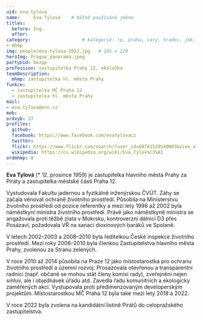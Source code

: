```yaml
---
uid: eva.tylova
name:     Eva Tylová  	# běžně používáné jméno
titles:
  before: Ing. 
  after:
category:               	# kategorie: rp, praha, vary, hradec, jmk,
- mhmp
img: people/eva-tylova-2022.jpg   # 165 x 220
heroImg: Prague_panorama.jpeg
partyUid: bezpp
profession: zastupitelka Prahy 12, ekoložka
teamDescription:
  mhmp: zastupitelka hl. města Prahy
funkce: 
  - zastupitelka MČ Praha 12
  - zastupitelka hl. města Prahy
mail:
- eva.tylova@ecn.cz
mob:			 
ordvyb: 27
profiles:
  github:       
  facebook: https://www.facebook.com/evatylovacz   
  twitter: 		  
  flickr: https://www.flickr.com/search/?user_id=68741528%40N03&view_all=1&text=tylov%C3%A1
  wikipedia: https://cs.wikipedia.org/wiki/Eva_Tylov%C3%A1 
ordmhmp: 8
---
```


**Eva Tylová** (* 12. prosince 1959) je zastupitelka hlavního města Prahy za Piráty a zastupitelka  městské části Praha 12.

Vystudovala Fakultu jadernou a fyzikálně inženýrskou ČVÚT. Záhy se začala věnovat ochraně životního prostředí. Působila na Ministerstvu životního prostředí od pozice referentky a mezi lety 1998 až 2002 byla náměstkyní ministra životního prostředí. Právě jako náměstkyně ministra se angažovala proti těžbě zlata v Mokrsku, kontroverzní dálnicí D3 přes Posázaví, požadovala VŘ na sanaci dioxinových baráků ve Spolaně.

V letech 2002–2003 a 2008–2010 byla ředitelkou České inspekce životního prostředí. Mezi roky 2006–2010 byla členkou Zastupitelstva hlavního města Prahy, zvolenou za Stranu zelených. 

V roce 2010 až 2014 působila na Praze 12 jako místostarostka pro ochranu životního prostředí a územní rozvoj. Prosazovala otevřenou a transparentní radnici (např. občané se mohou stát členy komisí rady), zveřejnění nejen smluv, ale i objednávek úřadu atd. Zavedla řadu komunitních a ekologicky zaměřených akcí. Vystupovala proti předimenzovaným developerským projektům. Místostarostkou MČ Praha 12 byla také mezi lety 2018 a 2022.

V roce 2022 byla zvolena na kandidátní listině Pirátů do celopražského zastupitelstva.
